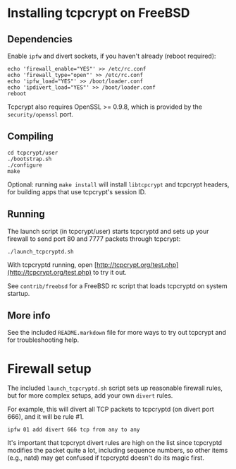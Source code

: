 Installing tcpcrypt on FreeBSD
==============================

Dependencies
------------

Enable `ipfw` and divert sockets, if you haven't already (reboot required):

    echo 'firewall_enable="YES"' >> /etc/rc.conf
    echo 'firewall_type="open"' >> /etc/rc.conf
    echo 'ipfw_load="YES"' >> /boot/loader.conf
    echo 'ipdivert_load="YES"' >> /boot/loader.conf
    reboot

Tcpcrypt also requires OpenSSL >= 0.9.8, which is provided by the
`security/openssl` port.


Compiling
---------

    cd tcpcrypt/user
    ./bootstrap.sh
    ./configure
    make

Optional: running `make install` will install `libtcpcrypt` and tcpcrypt
headers, for building apps that use tcpcrypt's session ID.

Running
-------

The launch script (in tcpcrypt/user) starts tcpcryptd and sets up your firewall
to send port 80 and 7777 packets through tcpcrypt:

    ./launch_tcpcryptd.sh

With tcpcryptd running, open
[http://tcpcrypt.org/test.php](http://tcpcrypt.org/test.php) to try it out.

See `contrib/freebsd` for a FreeBSD rc script that loads tcpcryptd on system startup.

More info
----------

See the included `README.markdown` file for more ways to try out tcpcrypt and
for troubleshooting help.


Firewall setup
==============

The included `launch_tcpcryptd.sh` script sets up reasonable firewall rules, but for more complex setups, add your own `divert` rules.

For example, this will divert all TCP packets to tcpcryptd (on divert port 666), and it will be rule #1.

    ipfw 01 add divert 666 tcp from any to any

It's important that tcpcrypt divert rules are high on the list since tcpcryptd
modifies the packet quite a lot, including sequence numbers, so other items
(e.g., natd) may get confused if tcpcryptd doesn't do its magic first.

